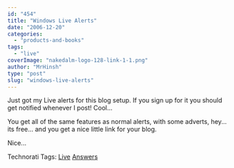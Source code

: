 ```yaml
---
id: "454"
title: "Windows Live Alerts"
date: "2006-12-20"
categories: 
  - "products-and-books"
tags: 
  - "live"
coverImage: "nakedalm-logo-128-link-1-1.png"
author: "MrHinsh"
type: "post"
slug: "windows-live-alerts"
---
```


Just got my Live alerts for this blog setup. If you sign up for it you should get notified whenever I post! Cool...

You get all of the same features as normal alerts, with some adverts, hey... its free... and you get a nice little link for your blog.

Nice...

Technorati Tags: [Live](http://technorati.com/tags/Live) [Answers](http://technorati.com/tags/Answers)



